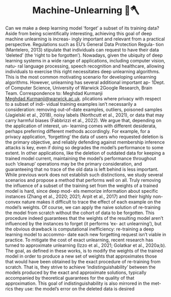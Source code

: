 # <center> Machine-Unlearning 💾🪓

Can we make a deep learning model ‘forget’ a subset of its training data? Aside from being scientifically interesting, achieving this goal of deep machine unlearning is increas- ingly important and relevant from a practical perspective. Regulations such as EU’s General Data Protection Regula- tion (Mantelero, 2013) stipulate that individuals can request to have their data ‘deleted’ (the ‘right to be forgotten’). Nowadays, given the ubiquity of deep learning systems in a wide range of applications, including computer vision, natu- ral language processing, speech recognition and healthcare, allowing individuals to exercise this right necessitates deep unlearning algorithms. This is the most common motivating scenario for developing unlearning algorithms.
However, unlearning has several additional important ap-
1Dept. of Computer Science, University of Warwick 2Google Research, Brain Team. Correspondence to: Meghdad Kurmanji
<Meghdad.Kurmanji@warwick.ac.uk>.
plications where privacy with respect to a subset of indi- vidual training examples isn’t necessarily a consideration: removing out-of-date examples, outliers, poisoned samples (Jagielski et al., 2018), noisy labels (Northcutt et al., 2021), or data that may carry harmful biases (Fabbrizzi et al., 2022). We argue that, depending on the application of interest, un- learning comes with different desiderata, perhaps preferring different methods accordingly. For example, for a privacy application, ‘forgetting’ the data of users who requested deletion is the primary objective, and reliably defending against membership inference attacks is key, even if doing so degrades the model’s performance to some extent. In other applications, like the deletion of outdated data for keeping a trained model current, maintaining the model’s performance throughout such ‘cleanup’ operations may be the primary consideration, and guaranteeing that no trace of the old data is left behind is less important. While previous work does not establish such distinctions, we study several scenarios and propose a method that performs well on all.
Truly removing the influence of a subset of the training set from the weights of a trained model is hard, since deep mod- els memorize information about specific instances (Zhang et al., 2020; 2021; Arpit et al., 2017) and their highly non- convex nature makes it difficult to trace the effect of each example on the model’s weights. Of course, we can apply the naive solution of re-training the model from scratch without the cohort of data to be forgotten. This procedure indeed guarantees that the weights of the resulting model aren’t influenced by the instances to forget (it performs ‘ex- act unlearning’), but the obvious drawback is computational inefficiency: re-training a deep learning model to accommo- date each new forgetting request isn’t viable in practice.
To mitigate the cost of exact unlearning, recent research has turned to approximate unlearning (Izzo et al., 2021; Golatkar et al., 2020a;b). The goal, as defined in these works, is to modify the weights of the trained model in order to produce a new set of weights that approximates those that would have been obtained by the exact procedure of re-training from scratch. That is, they strive to achieve
‘indistinguishability’ between the models produced by the exact and approximate solutions, typically accompanied by theoretical guarantees for the quality of that approximation. This goal of indistinguishability is also mirrored in the met- rics they use: the model’s error on the deleted data is desired
